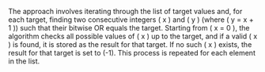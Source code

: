 The approach involves iterating through the list of target values and, for each target, finding two consecutive integers \( x \) and \( y \) (where \( y = x + 1 \)) such that their bitwise OR equals the target. Starting from \( x = 0 \), the algorithm checks all possible values of \( x \) up to the target, and if a valid \( x \) is found, it is stored as the result for that target. If no such \( x \) exists, the result for that target is set to \(-1\). This process is repeated for each element in the list.
